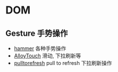 # DOM

## Gesture 手势操作

- [hammer](https://github.com/hammerjs/hammer.js) 各种手势操作
- [AlloyTouch](https://github.com/AlloyTeam/AlloyTouch) 滑动, 下拉刷新等
- [pulltorefresh](https://github.com/BoxFactura/pulltorefresh.js) pull to refresh 下拉刷新操作




